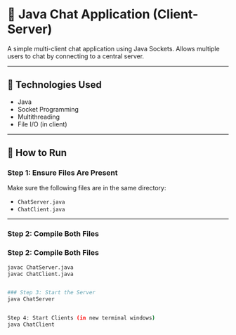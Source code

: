 # 💬 Java Chat Application (Client-Server)

A simple multi-client chat application using Java Sockets. Allows multiple users to chat by connecting to a central server.

---

## 🧰 Technologies Used

- Java
- Socket Programming
- Multithreading
- File I/O (in client)
  
---

## 🚀 How to Run

### Step 1: Ensure Files Are Present

Make sure the following files are in the same directory:

- `ChatServer.java`
- `ChatClient.java`

---

### Step 2: Compile Both Files
### Step 2: Compile Both Files
```bash
javac ChatServer.java
javac ChatClient.java


### Step 3: Start the Server
java ChatServer


Step 4: Start Clients (in new terminal windows)
java ChatClient

